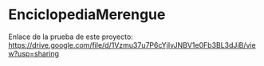 # EnciclopediaMerengue

Enlace de la prueba de este proyecto: https://drive.google.com/file/d/1Vzmu37u7P6cYjIvJNBV1e0Fb3BL3dJiB/view?usp=sharing
